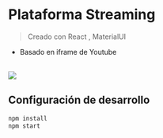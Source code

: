 # Plataforma Streaming
> Creado con React , MaterialUI
- Basado en iframe de Youtube

</br>
<img src= "https://i.ibb.co/hsfs1Fk/captura.jpg"/>
</br>

## Configuración de desarrollo

```sh
npm install
npm start
```
